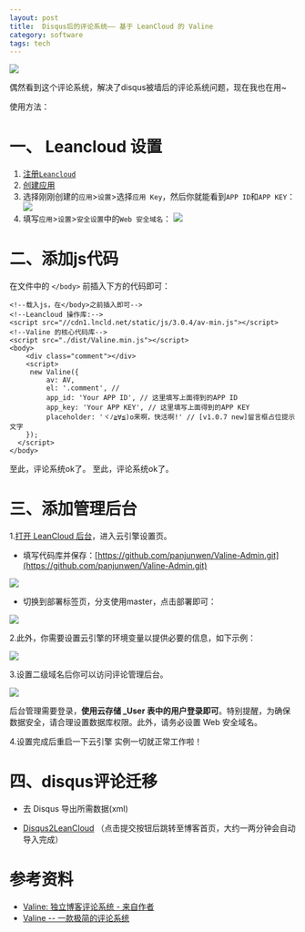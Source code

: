 ```yaml
---
layout: post
title:  Disqus后的评论系统—— 基于 LeanCloud 的 Valine
category: software
tags: tech
---
```

![](https://cdn.kelu.org/blog/tags/leancloud.jpg)

偶然看到这个评论系统，解决了disqus被墙后的评论系统问题，现在我也在用~

使用方法：

# 一、 Leancloud 设置

1.  [注册`Leancloud`](https://leancloud.cn/dashboard/login.html#/signup)
2.  [创建应用](https://leancloud.cn/dashboard/applist.html#/newapp)
3.  选择刚刚创建的`应用`>`设置`>选择`应用 Key`，然后你就能看到`APP ID`和`APP KEY`：
    ![](https://cdn.kelu.org/blog/2018/01/006qRazegy1fibactm2csj30x80f2dhn.jpg)
4.  填写`应用`>`设置`>`安全设置`中的`Web 安全域名`：
    ![](https://cdn.kelu.org/blog/2018/01/006qRazegy1fiba67warvj30re0k5abv.jpg)
# 二、添加js代码

在文件中的 `</body>` 前插入下方的代码即可：

    <!--载入js，在</body>之前插入即可-->
    <!--Leancloud 操作库:-->
    <script src="//cdn1.lncld.net/static/js/3.0.4/av-min.js"></script>
    <!--Valine 的核心代码库-->
    <script src="./dist/Valine.min.js"></script>
    <body>
        <div class="comment"></div>
        <script>
    	 new Valine({
    		 av: AV, 
    		 el: '.comment', // 
    		 app_id: 'Your APP ID', // 这里填写上面得到的APP ID
    		 app_key: 'Your APP KEY', // 这里填写上面得到的APP KEY
    		 placeholder: 'ヾﾉ≧∀≦)o来啊，快活啊!' // [v1.0.7 new]留言框占位提示文字
    	});
      </script>
    </body>

至此，评论系统ok了。
至此，评论系统ok了。

# 三、添加管理后台

1.[打开 LeanCloud 后台](https://leancloud.cn/dashboard/#/apps)，进入云引擎设置页。

*   填写代码库并保存：[https://github.com/panjunwen/Valine-Admin.git](https://github.com/panjunwen/Valine-Admin.git)

![](https://cdn.kelu.org/blog/2018/01/ping-mu-kuai-zhao-2017-11-12-xia-wu-2-45-11.jpg)

*   切换到部署标签页，分支使用master，点击部署即可：

![](https://cdn.kelu.org/blog/2018/01/ping-mu-kuai-zhao-2017-11-12-xia-wu-2-43-52.jpg)

2.此外，你需要设置云引擎的环境变量以提供必要的信息，如下示例：

![](https://cdn.kelu.org/blog/2018/01/ping-mu-kuai-zhao-2017-11-12-xia-wu-2-46-35.jpg)

3.设置二级域名后你可以访问评论管理后台。

![](https://cdn.kelu.org/blog/2018/01/ping-mu-kuai-zhao-2017-08-15-xia-wu-6-30-12.jpg)

后台管理需要登录，**使用云存储 _User 表中的用户登录即可**。特别提醒，为确保数据安全，请合理设置数据库权限。此外，请务必设置 Web 安全域名。

4.设置完成后重启一下云引擎 实例一切就正常工作啦！

# 四、disqus评论迁移

* 去 Disqus 导出所需数据(xml)

* [Disqus2LeanCloud](http://disqus.panjunwen.com/)
（点击提交按钮后跳转至博客首页，大约一两分钟会自动导入完成）

# 参考资料

* [Valine: 独立博客评论系统 - 来自作者](https://panjunwen.com/diy-a-comment-system)
* [Valine -- 一款极简的评论系统](https://ioliu.cn/2017/add-valine-comments-to-your-blog/)
